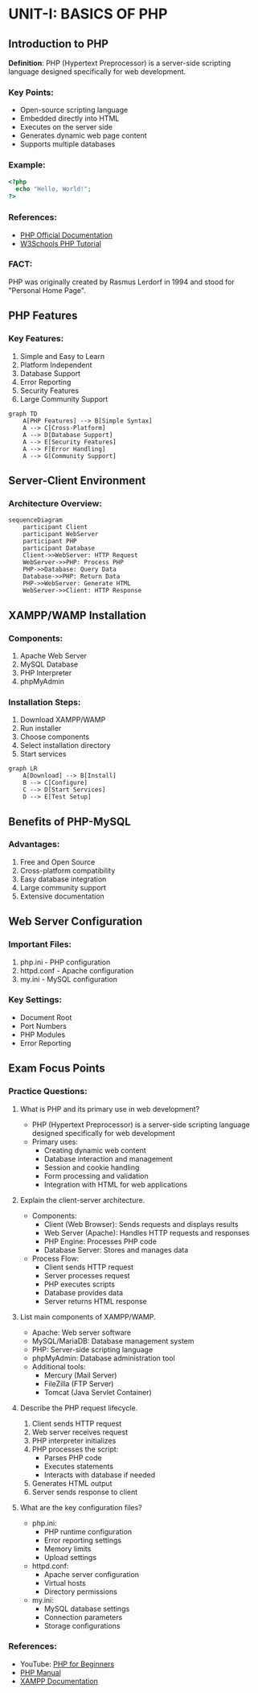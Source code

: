 # UNIT-I: BASICS OF PHP

## Introduction to PHP
**Definition**: PHP (Hypertext Preprocessor) is a server-side scripting language designed specifically for web development.

### Key Points:
- Open-source scripting language
- Embedded directly into HTML
- Executes on the server side
- Generates dynamic web page content
- Supports multiple databases

### Example:
```php
<?php
  echo "Hello, World!";
?>
```

### References:
- [PHP Official Documentation](https://www.php.net/docs.php)
- [W3Schools PHP Tutorial](https://www.w3schools.com/php/)

### FACT:
PHP was originally created by Rasmus Lerdorf in 1994 and stood for "Personal Home Page".

## PHP Features

### Key Features:
1. Simple and Easy to Learn
2. Platform Independent
3. Database Support
4. Error Reporting
5. Security Features
6. Large Community Support

```mermaid
graph TD
    A[PHP Features] --> B[Simple Syntax]
    A --> C[Cross-Platform]
    A --> D[Database Support]
    A --> E[Security Features]
    A --> F[Error Handling]
    A --> G[Community Support]
```

## Server-Client Environment

### Architecture Overview:
```mermaid
sequenceDiagram
    participant Client
    participant WebServer
    participant PHP
    participant Database
    Client->>WebServer: HTTP Request
    WebServer->>PHP: Process PHP
    PHP->>Database: Query Data
    Database->>PHP: Return Data
    PHP->>WebServer: Generate HTML
    WebServer->>Client: HTTP Response
```

## XAMPP/WAMP Installation

### Components:
1. Apache Web Server
2. MySQL Database
3. PHP Interpreter
4. phpMyAdmin

### Installation Steps:
1. Download XAMPP/WAMP
2. Run installer
3. Choose components
4. Select installation directory
5. Start services

```mermaid
graph LR
    A[Download] --> B[Install]
    B --> C[Configure]
    C --> D[Start Services]
    D --> E[Test Setup]
```

## Benefits of PHP-MySQL

### Advantages:
1. Free and Open Source
2. Cross-platform compatibility
3. Easy database integration
4. Large community support
5. Extensive documentation

## Web Server Configuration

### Important Files:
1. php.ini - PHP configuration
2. httpd.conf - Apache configuration
3. my.ini - MySQL configuration

### Key Settings:
- Document Root
- Port Numbers
- PHP Modules
- Error Reporting

## Exam Focus Points

### Practice Questions:
1. What is PHP and its primary use in web development?
   - PHP (Hypertext Preprocessor) is a server-side scripting language designed specifically for web development
   - Primary uses:
     * Creating dynamic web content
     * Database interaction and management
     * Session and cookie handling
     * Form processing and validation
     * Integration with HTML for web applications

2. Explain the client-server architecture.
   - Components:
     * Client (Web Browser): Sends requests and displays results
     * Web Server (Apache): Handles HTTP requests and responses
     * PHP Engine: Processes PHP code
     * Database Server: Stores and manages data
   - Process Flow:
     * Client sends HTTP request
     * Server processes request
     * PHP executes scripts
     * Database provides data
     * Server returns HTML response

3. List main components of XAMPP/WAMP.
   - Apache: Web server software
   - MySQL/MariaDB: Database management system
   - PHP: Server-side scripting language
   - phpMyAdmin: Database administration tool
   - Additional tools:
     * Mercury (Mail Server)
     * FileZilla (FTP Server)
     * Tomcat (Java Servlet Container)

4. Describe the PHP request lifecycle.
   1. Client sends HTTP request
   2. Web server receives request
   3. PHP interpreter initializes
   4. PHP processes the script:
      - Parses PHP code
      - Executes statements
      - Interacts with database if needed
   5. Generates HTML output
   6. Server sends response to client

5. What are the key configuration files?
   - php.ini:
     * PHP runtime configuration
     * Error reporting settings
     * Memory limits
     * Upload settings
   - httpd.conf:
     * Apache server configuration
     * Virtual hosts
     * Directory permissions
   - my.ini:
     * MySQL database settings
     * Connection parameters
     * Storage configurations

### References:
- YouTube: [PHP for Beginners](https://www.youtube.com/watch?v=OK_JCtrrv-c)
- [PHP Manual](https://www.php.net/manual/en/)
- [XAMPP Documentation](https://www.apachefriends.org/documentation.html)